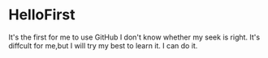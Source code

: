 # HelloFirst
It's the first for me to use GitHub
I don't know whether my seek is right.
It's diffcult for me,but I will try my best to learn it.
I can do it.
